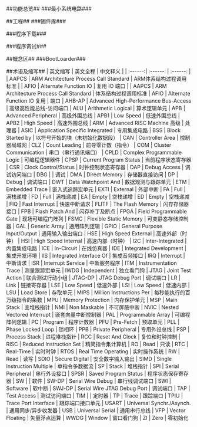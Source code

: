 ##功能总览##
###最小系统电路###

##工程##
###固件库###

###程序下载###

###程序调试###

##概念区##
###BootLoarder###


##术语及缩写##
| 英文缩写 | 英文全程 | 中文释义 |
| :------:| :------: | :------: |
| AAPCS | ARM Architecture Process Call Standard | ARM体系结构过程调用标准 |
| AFIO | Alternate Function IO | 复用 IO 端口 |
| AAPCS | ARM Architecture Process Call Standard | 体系结构过程调用标准
| AFIO | Alternate Function IO 复用 | 端口
| AHB-AP | Advanced High-Performance Bus-Access | 高级高性能总线-访问端口
| ALU | Arithmetic Logical | 算术逻辑单元
| APB |  Advanced Peripheral | 高级外围总线
| APB1 |  Low Speed | 低速外围总线
| APB2 |  High Speed | 高速外围总线
| ARM | Advanced RISC Machine 高级 | 处理器
| ASIC |  Application Specific Integrated | 专用集成电路
| BSS | Block Started by | 以符号开始的块（未初始化数据段）
| CAN | Controller Area | 控制器局域网
| CLZ | Count Leading | 前导零计数（指令）
| COM |  Cluster Communication | 串口（串行通讯端口）
| CPLD |  Complex Programmable Logic | 可编程逻辑器件
| CPSP | Current Program Status | 当前程序状态寄存器
| CSR | Clock Control/Status | 时钟控制状态寄存器
| DAP |  Debug Access | 调试访问端口
| DBG |  | 调试
| DMA | Direct Memory | 存储器直接访问
| DP | Debug | 调试端口
| DWT |  Data Watchpoint And | 数据观测与跟踪单元
| ETM | Embedded Trace | 嵌入式追踪宏单元
| EXTI |  External | 外部中断
| FA | Full | 满栈递增
| FD | Full | 满栈递减
| EA | Empty | 空栈递增
| ED | Empty | 空栈递减
| FIQ | Fast Interrupt | 快速中断请求
| FLITF | The Flash Memory | 闪存存储器接口
| FPB | Flash Patch And | 闪存补丁及断点
| FPGA |  Field Programmable Gate | 现场可编程门阵列
| FSMC |  Flexible Static Memory | 可变静态存储控制器
| GAL |  Generic Array | 通用阵列逻辑
| GPIO | General Purpose Input/Output | 通用输入输出端口
| HSE | High Speed External | 高速外部（时钟）
| HSI |  High Speed Internal | 高速内部（时钟）
| I2C | Inter-Integrated | 内置集成电路
| ICE | In-Circuit | 在线仿真器
| IDE | Integrated Development | 集成开发环境
| IIS | Integrated Interface Of | 集成音频接口
| IRQ | Interrupt | 中断请求
| ISR | Interrupt Service | 中断服务程序
| ITM |  Instrumentation Trace | 测量跟踪宏单元
| IWDG |  Independent | 独立看门狗
| JTAG | Joint Test Action | 联合测试行动小组
| JTAG-DP | JTAG Debug Port | 调试端口
| LR | Link | 链接寄存器
| LSE |  Low Speed | 低速外部
| LSI |  Low Speed | 低速内部
| LSU |  Load Store | 存取单元
| MIPS |  Million Instructions Per | 每秒能执行的百万级指令的条数
| MPU |  Memory Protection | 内存保护单元
| MSP |  Main Stack | 主堆栈指针
| NMI |  Non Maskable | 不可屏蔽中断
| NVIC |  Nested Vectored Interrupt | 嵌套向量中断控制器
| PAL |  Programmable Array | 可编程阵列逻辑
| PC | Program | 程序计数器
| PFU |  Pre-Fetch | 预取单元
| PLL |  Phase Locked Loop | 锁相环
| PPB | Private Peripheral | 专用外设总线
| PSP | Process Stack | 进程堆栈指针
| RCC | Reset And Clock | 复位和时钟控制
| RISC | Reduced Instruction Set | 精简指令集计算机
| RO |  Read | 只读
| RTC |  Real-Time | 实时时钟
| RTOS | Real Time Operating | 实时操作系统
| RW |  Read | 读写
| SDIO |  Secure Digital | 安全数字输入输出
| SIMD | Single Instruction Multiple | 单指令多数据流
| SP | Stack | 堆栈指针
| SPI | Serial Peripheral | 串行外设接口
| SPSR | Saved Program Status | 程序状态保存寄存器
| SW |  | 软件
| SW-DP |  Serial Wire Debug | 串行线调试端口
| SWI | Software | 软中断
| SWJ-DP |  Serial Wire JTAG Debug Port | 调试端口
| TAP | Test Access | 测试访问端口
| TIM |  | 定时器
| TP |  Trace | 跟踪端口
| TPIU | Trace Port Interface | 跟踪端口接口单元
| USART |  Universal Synchr./Asynch. | 通用同步/异步收发器
| USB |  Universal Serial | 通用串行总线
| VFP | Vector Floating | 矢量浮点运算
| WWDG | Window | 窗口看门狗
| ZI |  Zero | 零初始化